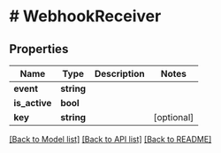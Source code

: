 # # WebhookReceiver

## Properties

Name | Type | Description | Notes
------------ | ------------- | ------------- | -------------
**event** | **string** |  |
**is_active** | **bool** |  |
**key** | **string** |  | [optional]

[[Back to Model list]](../../README.md#models) [[Back to API list]](../../README.md#endpoints) [[Back to README]](../../README.md)
